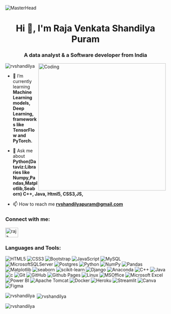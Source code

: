 ![MasterHead](https://miro.medium.com/v2/resize:fit:1400/format:webp/1*9aL6Gw9gckWpBSYP9F6EPg.png)
<h1 align="center">Hi 👋, I'm Raja Venkata Shandilya Puram</h1>
<h3 align="center">A data analyst & a Software developer from India</h3>
<img align="right" alt="Coding" width="400" src="https://cdn.dribbble.com/users/1162077/screenshots/3848914/programmer.gif">

<p align="left"> <img src="https://komarev.com/ghpvc/?username=rvshandilya&label=Profile%20views&color=0e75b6&style=flat" alt="rvshandilya" /> </p>

- 🌱 I’m currently learning **Machine Learning models, Deep Learning, frameworks like TensorFlow and PyTorch.**

- 💬 Ask me about **Python(Dataviz:Libraries like Numpy,Pandas,Matplotlib,Seaborn) C++, Java, Html5, CSS3,JS,**

- 📫 How to reach me **rvshandilyapuram@gmail.com**

<h3 align="left">Connect with me:</h3>
<p align="left">
<a href="https://linkedin.com/in/raja venkata shandilya puram" target="blank"><img align="center" src="https://raw.githubusercontent.com/rahuldkjain/github-profile-readme-generator/master/src/images/icons/Social/linked-in-alt.svg" alt="raja venkata shandilya puram" height="30" width="40" /></a>
</p>

<h3 align="left">Languages and Tools:</h3>
<p align="left">
  <img src="https://img.shields.io/badge/html5-%23E34F26.svg?style=for-the-badge&logo=html5&logoColor=white" alt="HTML5"/>
  <img src="https://img.shields.io/badge/css3-%231572B6.svg?style=for-the-badge&logo=css3&logoColor=white" alt="CSS3"/>
  <img src="https://img.shields.io/badge/Bootstrap%23BDB76B.svg?style=for-the-badge&logo=seaborn&logoColor=white" alt="Bootstrap"/>
  <img src="https://img.shields.io/badge/javascript-%23323330.svg?style=for-the-badge&logo=javascript&logoColor=%23F7DF1E" alt="JavaScript"/>
  <img src="https://img.shields.io/badge/mysql-%2300f.svg?style=for-the-badge&logo=mysql&logoColor=white" alt="MySQL"/>
  <img src="https://img.shields.io/badge/MicrosoftSQLServer%23BDB76B.svg?style=for-the-badge&logo=seaborn&logoColor=white" alt="MicrosoftSQLServer"/>
  <img src="https://img.shields.io/badge/Postgres%23BDB76B.svg?style=for-the-badge&logo=seaborn&logoColor=white" alt="Postgres"/>
  <img src="https://img.shields.io/badge/python-%2314354C.svg?style=for-the-badge&logo=python&logoColor=white" alt="Python"/>
  <img src="https://img.shields.io/badge/numpy-%23013243.svg?style=for-the-badge&logo=numpy&logoColor=white" alt="NumPy"/>
  <img src="https://img.shields.io/badge/pandas-%23150458.svg?style=for-the-badge&logo=pandas&logoColor=white" alt="Pandas"/>
  <img src="https://img.shields.io/badge/matplotlib-%23007ACC.svg?style=for-the-badge&logo=matplotlib&logoColor=white" alt="Matplotlib"/>
  <img src="https://img.shields.io/badge/seaborn%23BDB76B.svg?style=for-the-badge&logo=seaborn&logoColor=white" alt="seaborn"/>
  <img src="https://img.shields.io/badge/scikit-learn%23BDB76B.svg?style=for-the-badge&logo=seaborn&logoColor=white" alt="scikit-learn"/>
  <img src="https://img.shields.io/badge/Django%23BDB76B.svg?style=for-the-badge&logo=seaborn&logoColor=white" alt="Django"/>
  <img src="https://img.shields.io/badge/Anaconda%23BDB76B.svg?style=for-the-badge&logo=seaborn&logoColor=white" alt="Anaconda"/>
  <img src="https://img.shields.io/badge/C++-%2300599C.svg?style=for-the-badge&logo=c%2B%2B&logoColor=white" alt="C++"/>
  <img src="https://img.shields.io/badge/java-%23ED8B00.svg?style=for-the-badge&logo=java&logoColor=white" alt="Java"/>
  <img src="https://img.shields.io/badge/c-%23ED8B00.svg?style=for-the-badge&logo=java&logoColor=white" alt="c"/>
  <img src="https://img.shields.io/badge/git-%23F05033.svg?style=for-the-badge&logo=git&logoColor=white" alt="Git"/>
  <img src="https://img.shields.io/badge/GitHub%23BDB76B.svg?style=for-the-badge&logo=seaborn&logoColor=white" alt="GitHub"/>
  <img src="https://img.shields.io/badge/Github Pages%23BDB76B.svg?style=for-the-badge&logo=seaborn&logoColor=white" alt="Github Pages"/>
  <img src="https://img.shields.io/badge/linux-%23FCC624.svg?style=for-the-badge&logo=linux&logoColor=black" alt="Linux"/>
  <img src="https://img.shields.io/badge/Microsoft-office-%23BDB76B.svg?style=for-the-badge&logo=seaborn&logoColor=white" alt="MSOffice"/>
  <img src="https://img.shields.io/badge/Microsoft Excel%23BDB76B.svg?style=for-the-badge&logo=seaborn&logoColor=white" alt="Microsoft Excel"/>
  <img src="https://img.shields.io/badge/Power BI%23BDB76B.svg?style=for-the-badge&logo=seaborn&logoColor=white" alt="Power BI"/>
  <img src="https://img.shields.io/badge/Apache Tomcat%23BDB76B.svg?style=for-the-badge&logo=seaborn&logoColor=white" alt="Apache Tomcat"/>
  <img src="https://img.shields.io/badge/docker-%230db7ed.svg?style=for-the-badge&logo=docker&logoColor=white" alt="Docker"/>
  <img src="https://img.shields.io/badge/Heroku%23BDB76B.svg?style=for-the-badge&logo=seaborn&logoColor=white" alt="Heroku"/>
  <img src="https://img.shields.io/badge/Streamlit%23BDB76B.svg?style=for-the-badge&logo=seaborn&logoColor=white" alt="Streamlit"/>
  <img src="https://img.shields.io/badge/Canva%23BDB76B.svg?style=for-the-badge&logo=seaborn&logoColor=white" alt="Canva"/>
  <img src="https://img.shields.io/badge/Figma%23BDB76B.svg?style=for-the-badge&logo=seaborn&logoColor=white" alt="Figma"/>
   

   
   
   
   
   

   
   
   
  
    
   
   
   
  
  
 

</p>


<p><img align="left" src="https://github-readme-stats.vercel.app/api/top-langs?username=rvshandilya&show_icons=true&locale=en&layout=compact" alt="rvshandilya" /></p>

<p>&nbsp;<img align="center" src="https://github-readme-stats.vercel.app/api?username=rvshandilya&show_icons=true&locale=en" alt="rvshandilya" /></p>

<p><img align="center" src="https://github-readme-streak-stats.herokuapp.com/?user=rvshandilya&" alt="rvshandilya" /></p>

